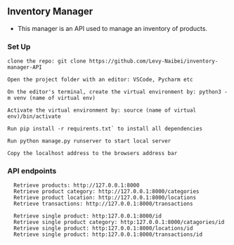 ## Inventory Manager
* This manager is an API used to manage an inventory of products.

### Set Up
```
clone the repo: git clone https://github.com/Levy-Naibei/inventory-manager-API
```
```
Open the project folder with an editor: VSCode, Pycharm etc
```
```
On the editor's terminal, create the virtual environment by: python3 -m venv (name of virtual env)
```
```
Activate the virtual environment by: source (name of virtual env)/bin/activate
```
```
Run pip install -r requirents.txt` to install all dependencies
```
```
Run python manage.py runserver to start local server
```
```
Copy the localhost address to the browsers address bar
```
### API endpoints
```
  Retrieve products: http://127.0.0.1:8000
  Retrieve product category: http://127.0.0.1:8000/categories
  Retrieve product location: http://127.0.0.1:8000/locations
  Retrieve transactions: http://127.0.0.1:8000/transactions
```
```
  Retrieve single product: http:127.0.0.1:8000/id
  Retrieve single product category: http:127.0.0.1:8000/catagories/id
  Retrieve single product: http:127.0.0.1:8000/locations/id
  Retrieve single product: http:127.0.0.1:8000/transactions/id
```  



